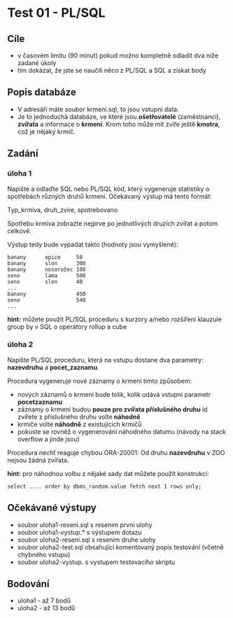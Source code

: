 # Test 01  - PL/SQL

## Cíle
  - v časovém limitu (90 minut) pokud možno kompletně odladit dva níže zadané úkoly
  - tím dokázat, že jste se naučili něco z PL/SQL a SQL a získat body

## Popis databáze
  - V adresáři máte soubor krmeni.sql, to jsou vstupní data.
  - Je to jednoduchá databáze, ve které jsou **ošetřovatelé** (zaměstnanci), **zvířata** a informace o **krmení**. Krom toho může mít zvíře ještě **kmotra**, což je nějaký krmič.

## Zadání
### úloha 1
Napište a odlaďte SQL nebo PL/SQL kód, který vygeneruje statistiky o spotřebách různých druhů krmení.
Očekávaný výstup má tento formát:

Typ_krmiva, druh_zvire, spotrebovano

Spotřebu krmiva zobrazte nejprve po jednotlivých druzích zvířat a potom celkově.

Výstup tedy bude vypadat takto (hodnoty jsou vymyšlené):

```
banany      opice     50
banany      slon      300
banany      nosorožec 100
seno        lama      500
seno        slon      40
...
banany                450
seno                  540
...
```

**hint:** můžete použít PL/SQL proceduru s kurzory a/nebo rozšíření klauzule group by v SQL o operátory rollup a cube

### úloha 2

Napište PL/SQL proceduru, která na vstupu dostane dva parametry: **nazevdruhu** a **pocet_zaznamu**.

Procedura vygeneruje nové záznamy o krmení tímto způsobem:

 - nových záznamů o krmení bude tolik, kolik udává vstupní parametr **pocetzaznamu**
 - záznamy o krmení budou **pouze pro zvířata příslušného druhu** id zvířete z příslušného druhu volte **náhodně**
 - krmiče volte **náhodně** z existujících krmičů
 - pokuste se rovněž o vygenerování náhodného datumu (návody na stack overflow a jinde jsou)

Procedura nechť reaguje chybou ORA-20001: Od druhu **nazevdruhu** v ZOO nejsou žádná zvířata.

**hint:** pro náhodnou volbu z nějaké sady dat můžete použít konstrukci:

`select .... order by dbms_random.value fetch next 1 rows only;`

## Očekávané výstupy
 - soubor uloha1-reseni.sql s resenim první ulohy
 - soubor uloha1-vystup.*  s výstupem dotazu
 - soubor uloha2-reseni.sql s resenim druhe ulohy
 - soubor uloha2-test.sql obsahující komentovaný popis testování (včetně chybného vstupu)
 - soubor uloha2-vystup.  s vystupem testovacího skriptu

## Bodování
  - uloha1 - až 7 bodů
  - uloha2 - až 13 bodů

